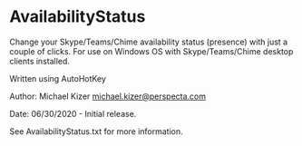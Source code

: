 # AvailabilityStatus
Change your Skype/Teams/Chime availability status (presence) with just a couple of clicks.
For use on Windows OS with Skype/Teams/Chime desktop clients installed.

Written using AutoHotKey

Author: Michael Kizer <michael.kizer@perspecta.com>

Date:   06/30/2020 - Initial release.

See AvailabilityStatus.txt for more information.


